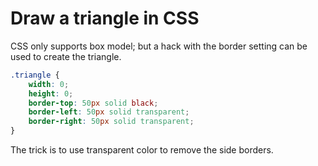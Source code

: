 # Draw a triangle in CSS

CSS only supports box model; but a hack with the border setting can be used to create the triangle.

```css
.triangle {
    width: 0;
    height: 0;
    border-top: 50px solid black;
    border-left: 50px solid transparent;
    border-right: 50px solid transparent;
}
```

The trick is to use transparent color to remove the side borders.
